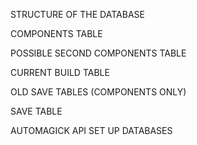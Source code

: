 STRUCTURE OF THE DATABASE



COMPONENTS TABLE


POSSIBLE SECOND COMPONENTS TABLE


CURRENT BUILD TABLE


OLD SAVE TABLES (COMPONENTS ONLY)


SAVE TABLE


AUTOMAGICK API SET UP DATABASES